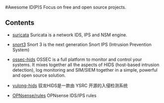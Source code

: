 #Awesome ID(P)S
Focus on free and open source projects.

## Contents

- [suricata](https://github.com/OISF/suricata) Suricata is a network IDS, IPS and NSM engine.

- [snort3](https://github.com/snort3/snort3) Snort 3 is the next generation Snort IPS (Intrusion Prevention System)

- [ossec-hids](https://github.com/ossec/ossec-hids) OSSEC is a full platform to monitor and control your systems. It mixes together all the aspects of HIDS (host-based intrusion detection), log monitoring and SIM/SIEM together in a simple, powerful and open source solution.

- [yulong-hids](https://github.com/ysrc/yulong-hids) 驭龙HIDS是一款由 YSRC 开源的入侵检测系统
-  [OPNsense/rules](https://github.com/opnsense/rules) OPNsense IDS/IPS rules